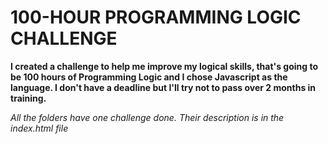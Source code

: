 # 100-HOUR PROGRAMMING LOGIC CHALLENGE

**I created a challenge to help me improve my logical skills, that's going to be 100 hours of Programming Logic and I chose Javascript as the language. I don't have a deadline but I'll try not to pass over 2 months in training.**


*All the folders have one challenge done. Their description is in the index.html file*

